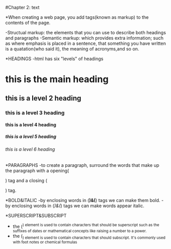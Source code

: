 #Chapter 2: text

*When creating a web page, you add tags(known as markup) to the contents of the page.

  -Structual markup: the elements that you can use to describe both headings and paragraphs
  -Semantic markup: which provides extra information; such as where emphasis is placed in a sentence, that something you have written is a quatation(who said it), the meaning of acronyms,and so on.

*HEADINGS
  -html has six "levels" of headings
  <h1>this is the main heading</h1>
  <h2>this is a level 2 heading</h2>
  <h3>this is a level 3 heading</h3>
  <h4>this is a level 4 heading</h4>
  <h5>this is a level 5 heading</h5>
  <h6>this is a level 6 heading</h6>

*PARAGRAPHS
  -to create a paragraph, surround the words that make up the paragraph with a opening(<p>) tag and a closing (</p>) tag.

*BOLD&ITALIC
  -by enclosing words in (<b>)&(</b>) tags we can make them bold.
  -by enclosing words in (<i>)&(</i>) tags we can make words appear italic.

*SUPERSCRIPT&SUBSCRIPT
  - the (<sup>) element is used to contain characters that should be superscript such as the suffixes of dates or mathematical concepts like raising a number to a power.
  - the (<sub>) element is used to contain characters that should subscript. It's commonly used with foot notes or chemical formulas
  